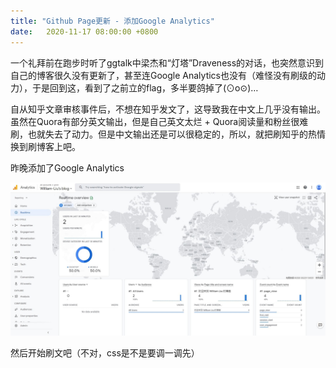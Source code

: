 ```yaml
---
title: "Github Page更新 - 添加Google Analytics"
date:   2020-11-17 08:00:00 +0800
---
```


一个礼拜前在跑步时听了ggtalk中梁杰和“灯塔”Draveness的对话，也突然意识到自己的博客很久没有更新了，甚至连Google Analytics也没有（难怪没有刷级的动力），于是回到这，看到了之前立的flag，多半要鸽掉了(⊙o⊙)… 

自从知乎文章审核事件后，不想在知乎发文了，这导致我在中文上几乎没有输出。虽然在Quora有部分英文输出，但是自己英文太烂 + Quora阅读量和粉丝很难刷，也就失去了动力。但是中文输出还是可以很稳定的，所以，就把刷知乎的热情换到刷博客上吧。

昨晚添加了Google Analytics

![Google Analytics 4 一览](/images/posts/google_analytics_created.jpg)

然后开始刷文吧（不对，css是不是要调一调先）